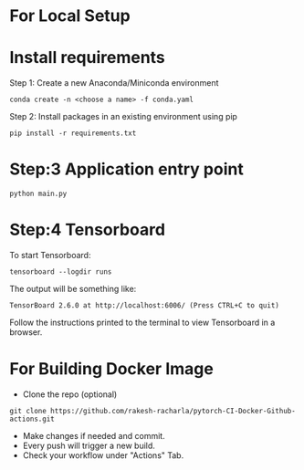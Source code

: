 # For Local Setup

# Install requirements

Step 1: Create a new Anaconda/Miniconda environment
```shell
conda create -n <choose a name> -f conda.yaml
```

Step 2: Install packages in an existing environment using pip
```shell
pip install -r requirements.txt
```

# Step:3 Application entry point

```shell
python main.py
```

# Step:4 Tensorboard

To start Tensorboard:
```shell
tensorboard --logdir runs
```

The output will be something like:
```shell
TensorBoard 2.6.0 at http://localhost:6006/ (Press CTRL+C to quit)
```

Follow the instructions printed to the terminal to view Tensorboard in a browser.


# For Building Docker Image

- Clone the repo (optional)
```shell
git clone https://github.com/rakesh-racharla/pytorch-CI-Docker-Github-actions.git
```
 - Make changes if needed and commit.
 - Every push will trigger a new build.
 - Check your workflow under "Actions" Tab.
